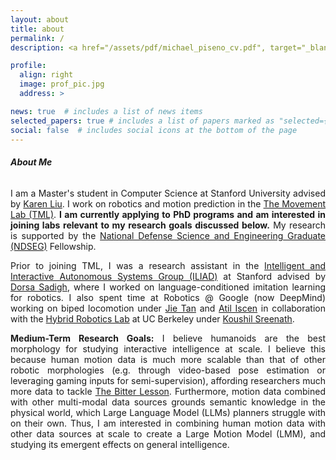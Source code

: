 ```yaml
---
layout: about
title: about
permalink: /
description: <a href="/assets/pdf/michael_piseno_cv.pdf", target="_blank">CV</a> · <a href="https://github.com/mpiseno", target="_blank">Github</a>

profile:
  align: right
  image: prof_pic.jpg
  address: >

news: true  # includes a list of news items
selected_papers: true # includes a list of papers marked as "selected={true}"
social: false  # includes social icons at the bottom of the page
---
```



###### <b>About Me</b>

<p align="justify">
I am a Master's student in Computer Science at Stanford University advised by <a href="https://tml.stanford.edu/people/karen-liu" target="_blank">Karen Liu</a>. I work on robotics and motion prediction in the <a href="https://tml.stanford.edu/" target="_blank">The Movement Lab (TML)</a>. <b>I am currently applying to PhD programs and am interested in joining labs relevant to my research goals discussed below.</b> My research is supported by the <a href="https://en.wikipedia.org/wiki/DoD_NDSEG_Fellowship" target="_blank">National Defense Science and Engineering Graduate (NDSEG)</a> Fellowship.
</p>

<p align="justify">
Prior to joining TML, I was a research assistant in the <a href="https://iliad.stanford.edu/" target="_blank">Intelligent and Interactive Autonomous Systems Group (ILIAD)</a> at Stanford advised by <a href="https://dorsa.fyi/" target="_blank">Dorsa Sadigh</a>, where I worked on language-conditioned imitation learning for robotics. I also spent time at Robotics @ Google (now DeepMind) working on biped locomotion under <a href="https://scholar.google.com/citations?user=neGbgzYAAAAJ&hl=en">Jie Tan</a> and <a href="https://scholar.google.com/citations?user=qOFs67oAAAAJ&hl=en">Atil Iscen</a> in collaboration with the <a href="https://hybrid-robotics.berkeley.edu/people/">Hybrid Robotics Lab</a> at UC Berkeley under <a href="https://hybrid-robotics.berkeley.edu/koushil/">Koushil Sreenath</a>.
</p>

<p align="justify">
<b>Medium-Term Research Goals:</b> I believe humanoids are the best morphology for studying interactive intelligence at scale. I believe this because human motion data is much more scalable than that of other robotic morphologies (e.g. through video-based pose estimation or leveraging gaming inputs for semi-supervision), affording researchers much more data to tackle <a href="https://www.cs.utexas.edu/~eunsol/courses/data/bitter_lesson.pdf">The Bitter Lesson</a>. Furthermore, motion data combined with other multi-modal data sources grounds semantic knowledge in the physical world, which Large Language Model (LLMs) planners struggle with on their own. Thus, I am interested in combining human motion data with other data sources at scale to create a Large Motion Model (LMM), and studying its emergent effects on general intelligence.
</p>

<!-- <p align="justify">
Outside research, I co-created <a href="https://www.popcornapp.io/" target="_blank">Popcorn</a>, a Q&A platform for classes.
</p> -->

<!-- <p align="justify">
Prior to Stanford, I attended the University of Georgia for one year before transferring to Georgia Tech, where I completed my Bachelors in Computer Science and a minor in Mathematics. I TAed <a href="https://www.cc.gatech.edu/classes/AY2021/cs7643_fall/" target="_blank">CS 7643</a> (Deep Learning) at Georgia Tech for two years.
</p> -->

